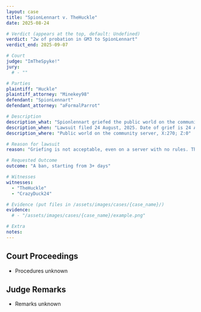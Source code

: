 ```yaml
---
layout: case
title: "SpionLennart v. TheHuckle"
date: 2025-08-24

# Verdict (appears at the top, default: Undefined)
verdict: "2w of probation in GM3 to SpionLennart"
verdict_end: 2025-09-07

# Court
judge: "ImTheSpyke!"
jury:
  # - ""

# Parties
plaintiff: "Huckle"
plaintiff_attorney: "Minekey98"
defendant: "SpionLennart"
defendant_attorney: "aFormalParrot"

# Description
description_what: "Spionlennart griefed the public world on the community server, "
description_when: "Lawsuit filed 24 August, 2025. Date of grief is 24 August, 2025"
description_where: "Public world on the community server, X:270; Z:0"

# Reason for lawsuit
reason: "Griefing is not acceptable, even on a server with no rules. This is really mean to all people who built components at the location and adds work for the MC SERVER MANAGERs"

# Requested Outcome
outcome: "A ban, starting from 3+ days"

# Witnesses
witnesses:
  - "TheHuckle"
  - "CrazyDuck24"

# Evidence (put files in /assets/images/cases/{case_name}/)
evidence:
  # - "/assets/images/cases/{case_name}/example.png"

# Extra
notes: 
---
```


## Court Proceedings

- Procedures unknown

## Judge Remarks

- Remarks unknown
